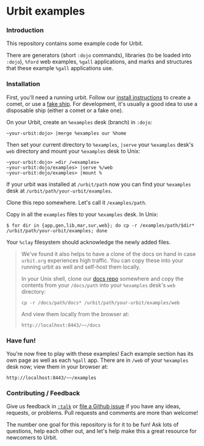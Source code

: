 # Urbit examples

### Introduction

This repository contains some example code for Urbit.

There are generators (short `:dojo` commands), libraries (to be loaded into `:dojo`), `%ford` web examples, `%gall` applications, and marks and structures that these example `%gall` applications use.

### Installation

First, you'll need a running urbit.  Follow our [install instructions](https://urbit.org/docs/using/install) to create a comet, or use a [fake ship](https://urbit.org/~~/fora/posts/~2017.1.5..21.31.04..20f3~/).  For development, it's usually a good idea to use a disposable ship (either a comet or a fake one).

On your Urbit, create an `%examples` desk (branch) in `:dojo`:

    ~your-urbit:dojo> |merge %examples our %home

Then set your current directory to `%examples`, `|serve` your `%examples` desk's `web` directory and mount your `%examples` desk to Unix:

    ~your-urbit:dojo> =dir /=examples=
    ~your-urbit:dojo/examples> |serve %/web
    ~your-urbit:dojo/examples> |mount %

If your urbit was installed at `/urbit/path` now you can find your
`%examples` desk at `/urbit/path/your-urbit/examples`.

Clone this repo somewhere. Let's call it `/examples/path`.

Copy in all the `examples` files to your `%examples` desk. In Unix:

    $ for dir in {app,gen,lib,mar,sur,web}; do cp -r /examples/path/$dir* /urbit/path/your-urbit/examples; done

Your `%clay` filesystem should acknowledge the newly added files.

> We've found it also helps to have a clone of the docs on hand in case `urbit.org` experiences high traffic. You can copy these into your running urbit as well and self-host them locally.
>
> In your Unix shell, clone our [docs repo](https://github.com/urbit/docs) somewhere and copy the contents from your `/docs/path` into your `%examples` desk's `web` directory:
>
> ```
> cp -r /docs/path/docs* /urbit/path/your-urbit/examples/web
> ```
>
> And view them locally from the browser at:
>
> ```
> http://localhost:8443/~~/docs
> ```

### Have fun!

You're now free to play with these examples! Each example section has its own page as well as each `%gall` app. There are in `/web` of your `%examples` desk now; view them in your browser at:

    http://localhost:8443/~~/examples


### Contributing / Feedback

Give us feedback in [`:talk`](https://urbit.org/docs/using/setup#-messaging-talk) or [file a Github issue](https://github.com/urbit/examples/issues) if you have any ideas, requests, or problems. Pull requests and comments are more than welcome!

The number one goal for this repository is for it to be fun! Ask lots of questions, help each other out, and let's help make this a great resource for newcomers to Urbit.
